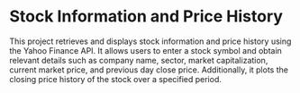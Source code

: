 # Stock Information and Price History

This project retrieves and displays stock information and price history using the Yahoo Finance API. It allows users to enter a stock symbol and obtain relevant details such as company name, sector, market capitalization, current market price, and previous day close price. Additionally, it plots the closing price history of the stock over a specified period.

